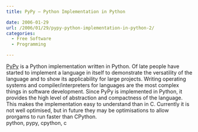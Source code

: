 ```yaml
---
title: PyPy – Python Implementation in Python

date: 2006-01-29
url: /2006/01/29/pypy-python-implementation-in-python-2/
categories:
  - Free Software
  - Programming

---
```

[PyPy][1] is a Python implementation written in Python. Of late people have started to implement a language in itself to demonstrate the versatility of the language and to show its applicability for large projects. Writing operating systems and compiler/interpreters for languages are the most complex things in software development. Since PyPy is implemented in Python, it provides the high level of abstraction and compactness of the language. This makes the implementation easy to understand than in C. Currently it is not well optimised, but in future they may be optimisations to allow prorgams to run faster than CPython.  
<tags>python, pypy, cpython, c</tags>

 [1]: http://codespeak.net/pypy/dist/pypy/doc/index.html